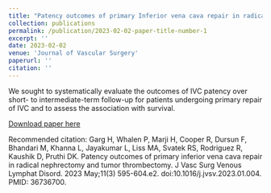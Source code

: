 ```yaml
---
title: "Patency outcomes of primary Inferior vena cava repair in radical nephrectomy & tumor thrombectomy"
collection: publications
permalink: /publication/2023-02-02-paper-title-number-1
excerpt: ''
date: 2023-02-02
venue: 'Journal of Vascular Surgery'
paperurl: ''
citation: ''
---
```

We sought to systematically evaluate the outcomes of IVC patency over short- to intermediate-term follow-up for patients undergoing primary repair of IVC and to assess the association with survival.

[Download paper here](https://www.sciencedirect.com/science/article/pii/S2213333X23000550?via%3Dihub)

Recommended citation: Garg H, Whalen P, Marji H, Cooper R, Dursun F, Bhandari M, Khanna L, Jayakumar L, Liss MA, Svatek RS, Rodriguez R, Kaushik D, Pruthi DK. Patency outcomes of primary inferior vena cava repair in radical nephrectomy and tumor thrombectomy. J Vasc Surg Venous Lymphat Disord. 2023 May;11(3) 595-604.e2. doi:10.1016/j.jvsv.2023.01.004. PMID: 36736700.
